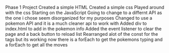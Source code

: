 Phase 1 Project
Created a simple HTML
Created a simple css
Played around with the css
Starting on the JavaScript
Going to change to a differnt API as the one i chose seem disorganized for my purposes
Changed to use a pokemon API and it is a much cleaner api to work with
Added div to index.html to add in the pokemon info
Added the event listener to clear the page and a back button to reload list
Rearranged alot of the const for the tags but its working now
there is a forEach to get the pokemons typing and a forEach to get all the moves
